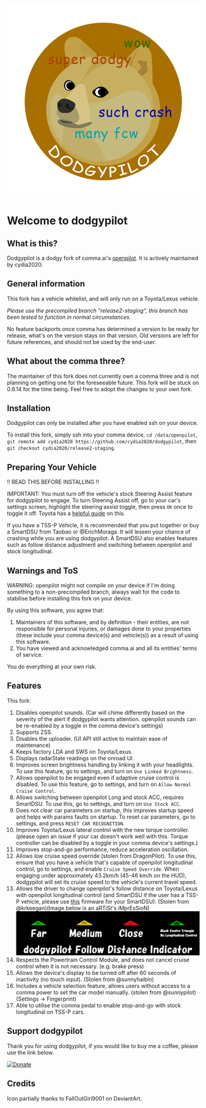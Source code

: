 ![icon partially thanks to FallOutGirl9001 on DeviantArt.](/dodgy_logo.png)
# Welcome to dodgypilot

## What is this?
Dodgypilot is a dodgy fork of comma.ai's [openpilot](https://openpilot.comma.ai). It is actively maintained by cydia2020.

## General information
This fork has a vehicle whitelist, and will only run on a Toyota/Lexus vehicle.

*Please use the precompiled branch "release2-staging", this branch has been tested to function in normal circumstances.*

No feature backports once comma has determined a version to be ready for release, what's on the version stays on that version.
Old versions are left for future references, and should not be used by the end-user.

## What about the comma three?
The maintainer of this fork does not currently own a comma three and is not planning on getting one for the foreseeable future. This fork will be stuck on 0.8.14 for the time being. Feel free to adopt the changes to your own fork.

## Installation
Dodgypilot can only be installed after you have enabled ssh on your device.

To install this fork, simply ssh into your comma device, `cd /data/openpilot`, `git remote add cydia2020 https://github.com/cydia2020/dodgypilot`, then `git checkout cydia2020/release2-staging`.

## Preparing Your Vehicle
‼️ READ THIS BEFORE INSTALLING ‼️

IMPORTANT: You must turn off the vehicle's stock Steering Assist feature for dodgypilot to engage. To turn Steering Assist off, go to your car's settings screen, highlight the steering assist toggle, then press `OK` once to toggle it off. Toyota has a [helpful guide](https://www.youtube.com/watch?v=qEvAua6oobA) on this.

If you have a TSS-P Vehicle, it is recommended that you put together or buy a SmartDSU from Taobao or @ErichMoraga. It will lessen your chance of crashing while you are using dodgypilot. A SmartDSU also enables features such as follow distance adjustment and switching between openpilot and stock longitudinal.

## Warnings and ToS
WARNING: openpilot might not compile on your device if I'm doing something to a non-precompiled branch, always wait for the code to stabilise before installing this fork on your device.

By using this software, you agree that:
1. Maintainers of this software, and by definition - their entities, are not responsible for personal injuries, or damages done to your properties (these include your comma device(s) and vehicle(s)) as a result of using this software.
2. You have viewed and acknowledged comma.ai and all its entities' terms of service.

You do everything at your own risk.

## Features
This fork:
1. Disables openpilot sounds. (Car will chime differently based on the severity of the alert if dodgypilot wants attention. openpilot sounds can be re-enabled by a toggle in the comma device's settings)
2. Supports ZSS.
3. Disables the uploader. (UI API still active to maintain ease of maintenance)
4. Keeps factory LDA and SWS on Toyota/Lexus.
5. Displays radarState readings on the onroad UI.
6. Improves screen brightness handling by linking it with your headlights. To use this feature, go to settings, and turn on `Use Linked Brightness`.
7. Allows openpilot to be engaged even if adaptive cruise control is disabled. To use this feature, go to settings, and turn on `Allow Normal Cruise Control`.
8. Allows switching between openpilot Long and stock ACC, requires SmartDSU. To use this, go to settings, and turn on `Use Stock ACC`.
9. Does not clear car parameters on startup, this improves startup speed and helps with params faults on startup. To reset car parameters, go to settings, and press `RESET CAR RECOGNITION`.
10. Improves Toyota/Lexus lateral control with the new torque controller. (please open an issue if your car doesn't work well with this. Torque controller can be disabled by a toggle in your comma device's settings.)
11. Improves stop-and-go performance, reduce acceleration oscillation.
12. Allows low cruise speed override (stolen from DragonPilot). To use this, ensure that you have a vehicle that's capable of openpilot longitudinal control, go to settings, and enable `Cruise Speed Override`. When engaging under approximately 43.2km/h (45-46 km/h on the HUD), dodgypilot will set its cruise speed to the vehicle's current travel speed.
13. Allows the driver to change openpilot's follow distance on Toyota/Lexus with openpilot longitudinal control (and SmartDSU if the user has a TSS-P vehicle, please use [this](https://github.com/wocsor/panda/commit/0c10024d5250c737d5ae6b00f8d7c3341896b71f) firmware for your SmartDSU). (Stolen from @krkeegan)(Image below is an aRTiSt's iMprEsSioN)
![Distance Indicator](/follow_distance_indicator.png)
14. Respects the Powertrain Control Module, and does not cancel cruise control when it is not necessary. (e.g. brake press)
15. Allows the device's display to be turned off after 60 seconds of inactivity (no touch input). (Stolen from @sunnyhaibin)
16. Includes a vehicle selection feature, allows users without access to a comma power to set the car model manually. (stolen from @sunnypilot) (Settings -> Fingerprint)
17. Able to utilise the comma pedal to enable stop-and-go with stock longitudinal on TSS-P cars.

## Support dodgypilot
Thank you for using dodgypilot, if you would like to buy me a coffee, please use the link below.

[![Donate](https://img.shields.io/badge/Donate-PayPal-green.svg)](https://www.paypal.com/donate/?business=ZE32GX6TZNMCG&no_recurring=1&item_name=Buy+me+a+coffee+and+support+the+development+and+maintenance+of+dodgypilot.&currency_code=AUD)

## Credits
Icon partially thanks to FallOutGirl9001 on DeviantArt.

